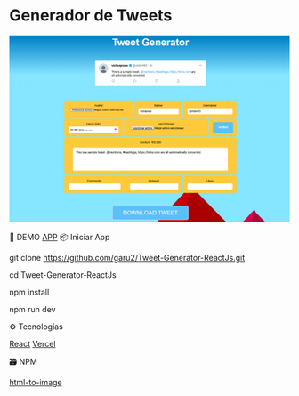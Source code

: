 # Generador de Tweets
![🐤 Generador de Tweets](image.png)

🚀 DEMO
[APP](https://generador-tweets-react-33ut-k39vota54-vcasbayprogs-projects.vercel.app/)
📦 Iniciar App

git clone <https://github.com/garu2/Tweet-Generator-ReactJs.git>

cd Tweet-Generator-ReactJs

npm install

npm run dev

⚙ Tecnologías 

[React](https://react.dev/)
[Vercel](https://vercel.com/home)


🗃 NPM

[html-to-image](https://www.npmjs.com/package/html-to-image)
